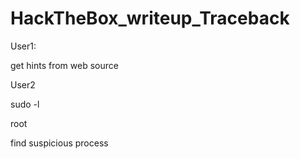# HackTheBox_writeup_Traceback

User1:

get hints from web source

User2  

sudo -l

root

find  suspicious  process
